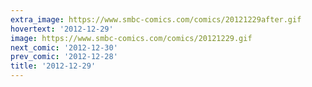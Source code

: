 ```yaml
---
extra_image: https://www.smbc-comics.com/comics/20121229after.gif
hovertext: '2012-12-29'
image: https://www.smbc-comics.com/comics/20121229.gif
next_comic: '2012-12-30'
prev_comic: '2012-12-28'
title: '2012-12-29'
---
```



